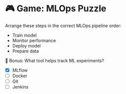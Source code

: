 # 🎮 Game: MLOps Puzzle

Arrange these steps in the correct MLOps pipeline order:

- Train model  
- Monitor performance  
- Deploy model  
- Prepare data

🧩 Bonus: What tool helps track ML experiments?

- [x] MLflow  
- [ ] Docker  
- [ ] Git  
- [ ] Jenkins
